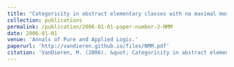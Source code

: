 ```yaml
---
title: "Categoricity in abstract elementary classes with no maximal models."
collection: publications
permalink: /publication/2006-01-01-paper-number-2-NMM
date: 2006-01-01
venue: 'Annals of Pure and Applied Logic.'
paperurl: 'http://vandieren.github.io/files/NMM.pdf'
citation: 'VanDieren, M. (2006). &quot; Categoricity in abstract elementary classes with no maximal models. &quot; <i>Annals of Pure and Applied Logic.</i>. 141(1-2). 108-147'
---
```



